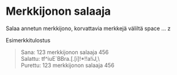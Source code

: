 # Merkkijonon salaaja
Salaa annetun merkkijono, korvattavia merkkejä väliltä space ... z

Esimerkkitulostus

>Sana: 123 merkkijonon salaaja 456  
>Salattu: tf^iuE`BBra.[.[i]!*!!a!iJ,\  
>Purettu: 123 merkkijonon salaaja 456  
